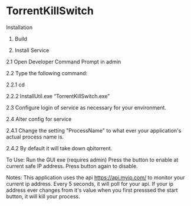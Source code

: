# TorrentKillSwitch

Installation

1. Build

2. Install Service

2.1 Open Developer Command Prompt in admin

2.2 Type the following command:

2.2.1 cd <physical location of your TorrentKillSwitch.exe file>
  
2.2.2 InstallUtil.exe “TorrentKillSwitch.exe”

2.3 Configure login of service as necessary for your environment.

2.4 Alter config for service

2.4.1 Change the setting "ProcessName" to what ever your application's actual process name is. 

2.4.2 By default it will take down qbitorrent.


To Use:
Run the GUI exe (requires admin)
Press the button to enable at current safe IP address.
Press button again to disable.

Notes:
This application uses the api https://api.myip.com/ to monitor your current ip address.
Every 5 seconds, it will poll for your api.
If your ip address ever changes from it's value when you first presssed the start button, it will kill your process.
